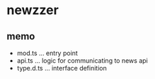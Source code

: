 # newzzer

## memo

- mod.ts ... entry point
- api.ts ... logic for communicating to news api
- type.d.ts ... interface definition
